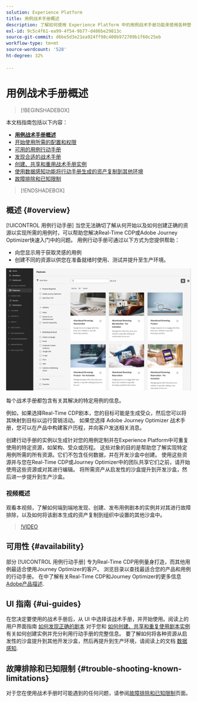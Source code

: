 ```yaml
---
solution: Experience Platform
title: 用例战术手册概述
description: 了解如何使用 Experience Platform 中的用例战术手册功能来使用各种营销用例
exl-id: 9c5c4f61-ea99-4f54-9b77-d486be29813c
source-git-commit: d6be5d3e21ea924ff98c400b972709b1f60c25eb
workflow-type: tm+mt
source-wordcount: '528'
ht-degree: 32%

---
```


# 用例战术手册概述

>[!BEGINSHADEBOX]

本文档指南包括以下内容：

* **[用例战术手册概述](#overview)**
* [开始使用所需的配置和权限](/help/use-case-playbooks/playbooks/get-started.md)
* [可用的用例行动手册](/help/use-case-playbooks/playbooks/playbooks-list.md)
* [发现合适的战术手册](/help/use-case-playbooks/playbooks/discover.md)
* [创建、共享和重用战术手册实例](/help/use-case-playbooks/playbooks/create-share-reuse.md)
* [使用数据感知功能将行动手册生成的资产复制到其他环境](/help/use-case-playbooks/playbooks/data-awareness.md)
* [故障排除和已知限制](troubleshooting.md)

>[!ENDSHADEBOX]

## 概述 {#overview}

[!UICONTROL 用例行动手册] 当您无法确切了解从何开始以及如何创建正确的资源以实现所需的用例时，可以帮助您解决Real-Time CDP或Adobe Journey Optimizer快速入门中的问题。 用例行动手册可通过以下方式为您提供帮助：

* 向您显示用于获取灵感的用例
* 创建不同的资源以供您在准备就绪时使用、测试并提升至生产环境。

![查看所有战术手册](/help/use-case-playbooks/assets/playbooks/overview/playbooks-landing-page.png)
<!-- Replace this image with a current image -->

每个战术手册都包含有关其解决的特定用例的信息。

例如，如果选择Real-Time CDP剧本，您的目标可能是生成受众，然后您可以将其映射到目标以运行营销活动。 如果您选择 Adobe Journey Optimizer 战术手册，您可以在产品中构建客户历程，并向客户发送相关消息。

创建行动手册的实例以生成针对您的用例定制并在Experience Platform中可重复使用的特定资源，如架构、受众或历程。 这些对象的目的是帮助您了解实现特定用例所需的所有资源。它们不包含任何数据，并在开发沙盒中创建。 使用这些资源并与您在Real-Time CDP或Journey Optimizer中的团队共享它们之前，请开始使用这些资源或对其进行编辑。 将所需资产从启发性的沙盒提升到开发沙盒，然后进一步提升到生产沙盒。

### 视频概述

观看本视频，了解如何端到端地发现、创建、发布用例剧本的实例并对其进行故障排除，以及如何将该剧本生成的资产复制到组织中设置的其他沙盒中。

>[!VIDEO](https://video.tv.adobe.com/v/3427058/?learn=on)

## 可用性 {#availability}

部分 [!UICONTROL 用例行动手册] 专为Real-Time CDP用例量身打造，而其他用例最适合使用Journey Optimizer的客户。 浏览目录以查找最适合您的产品和用例的行动手册。 在中了解有关Real-Time CDP和Journey Optimizer的更多信息 [Adobe产品描述](https://helpx.adobe.com/legal/product-descriptions.html).

## UI 指南  {#ui-guides}

在您决定要使用的战术手册后，从 UI 中选择该战术手册，并开始使用。阅读上的用户界面指南 [如何发现正确的剧本](/help/use-case-playbooks/playbooks/discover.md) 对于您和 [如何创建、共享和重复使用剧本实例](/help/use-case-playbooks/playbooks/create-share-reuse.md) 有关如何创建实例并充分利用行动手册的完整信息。 要了解如何将各种资源从启发性的沙盒提升到其他开发沙盒，然后再提升到生产环境，请阅读上的文档 [数据感知](/help/use-case-playbooks/playbooks/data-awareness.md).

## 故障排除和已知限制 {#trouble-shooting-known-limitations}

对于您在使用战术手册时可能遇到的任何问题，请参阅[故障排除和已知限制](/help/use-case-playbooks/playbooks/troubleshooting.md)页面。
